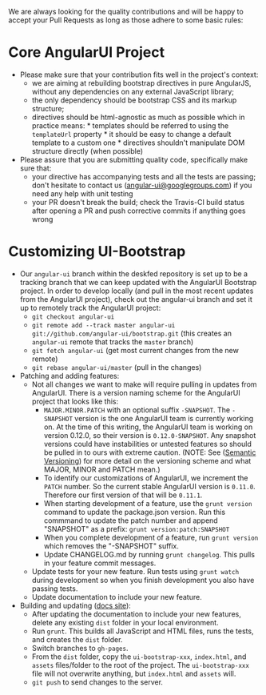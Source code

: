 We are always looking for the quality contributions and will be happy to accept your Pull Requests as long as those adhere to some basic rules:

# Core AngularUI Project

* Please make sure that your contribution fits well in the project's context:
  * we are aiming at rebuilding bootstrap directives in pure AngularJS, without any dependencies on any external JavaScript library;
  * the only dependency should be bootstrap CSS and its markup structure;
  * directives should be html-agnostic as much as possible which in practice means:
        * templates should be referred to using the `templateUrl` property
        * it should be easy to change a default template to a custom one
        * directives shouldn't manipulate DOM structure directly (when possible)
* Please assure that you are submitting quality code, specifically make sure that:
  * your directive has accompanying tests and all the tests are passing; don't hesitate to contact us (angular-ui@googlegroups.com) if you need any help with unit testing
  * your PR doesn't break the build; check the Travis-CI build status after opening a PR and push corrective commits if anything goes wrong

# Customizing UI-Bootstrap

* Our `angular-ui` branch within the deskfed repository is set up to be a tracking branch that we can keep updated with the AngularUI Bootstrap project. In order to develop locally (and pull in the most
  recent updates from the AngularUI project), check out the angular-ui branch and set it up to remotely track the AngularUI project:
  * `git checkout angular-ui`
  * `git remote add --track master angular-ui git://github.com/angular-ui/bootstrap.git` (this creates an `angular-ui` remote that tracks the `master` branch)
  * `git fetch angular-ui` (get most current changes from the new remote)
  * `git rebase angular-ui/master` (pull in the changes)
* Patching and adding features:
  * Not all changes we want to make will require pulling in updates from AngularUI. There is a version naming scheme for the AngularUI project that looks like this:
    * `MAJOR.MINOR.PATCH` with an optional suffix `-SNAPSHOT`. The `-SNAPSHOT` version is the one AngularUI team is  currently working on. At the time of this writing,
    the AngularUI team is working on version 0.12.0, so their version is `0.12.0-SNAPSHOT`. Any snapshot versions could have instabilities or untested features
    so should be pulled in to ours with extreme caution. (NOTE: See ([Semantic Versioning](http://semver.org/)) for more detail on the versioning scheme and what MAJOR, MINOR and PATCH mean.)
    * To identify our customizations of AngularUI, we increment the `PATCH` number. So the current stable AngularUI version is `0.11.0`. Therefore our first version of that will be `0.11.1`.
    * When starting development of a feature, use the `grunt version` command to update the package.json version. Run this commmand to update the patch number and append "SNAPSHOT" as a prefix: `grunt version:patch:SNAPSHOT`
    * When you complete development of a feature, run `grunt version` which removes the "-SNAPSHOT" suffix.
    * Update CHANGELOG.md by running `grunt changelog`. This pulls in your feature commit messages.
  * Update tests for your new feature. Run tests using `grunt watch` during development so when you finish development you also have passing tests. 
  * Update documentation to include your new feature.
* Building and updating ([docs site](http://deskfed.github.io/bootstrap)):
  * After updating the documentation to include your new features, delete any existing `dist` folder in your local environment.
  * Run `grunt`. This builds all JavaScript and HTML files, runs the tests, and creates the `dist` folder.
  * Switch branches to `gh-pages`.
  * From the `dist` folder, copy the `ui-bootstrap-xxx`, `index.html`, and `assets` files/folder to the root of the project. The `ui-bootstrap-xxx` file will not overwrite anything, but `index.html` and `assets` will.
  * `git push` to send changes to the server.

